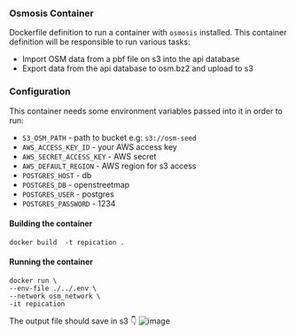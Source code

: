 ### Osmosis Container

Dockerfile definition to run a container with `osmosis` installed. This container definition will be responsible to run various tasks:

 - Import OSM data from a pbf file on s3 into the api database
 - Export data from the api database to osm.bz2 and upload to s3

### Configuration

This container needs some environment variables passed into it in order to run:

- `S3_OSM_PATH` - path to bucket e.g: `s3://osm-seed`
- `AWS_ACCESS_KEY_ID` - your AWS access key
- `AWS_SECRET_ACCESS_KEY` - AWS secret
- `AWS_DEFAULT_REGION` - AWS region for s3 access
- `POSTGRES_HOST` - db
- `POSTGRES_DB` - openstreetmap
- `POSTGRES_USER` - postgres
- `POSTGRES_PASSWORD`  - 1234

#### Building the container

```
docker build  -t repication .
```

#### Running the container

```
docker run \
--env-file ./../.env \
--network osm_network \
-it repication 
```

The output file should save in s3 👇 
![image](https://user-images.githubusercontent.com/1152236/40563702-626f15b2-602b-11e8-9621-40b1b1a240c0.png)
